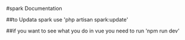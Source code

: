 #spark Documentation  


##to Updata spark  use 'php  artisan spark:update'


##if  you  want  to  see  what  you do  in  vue  you need  to  run 'npm run dev'